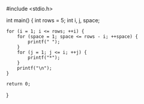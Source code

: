 #include <stdio.h>

int main() {
    int rows = 5;
    int i, j, space;

    for (i = 1; i <= rows; ++i) {
        for (space = 1; space <= rows - i; ++space) {
            printf(" ");
        }
        for (j = 1; j <= i; ++j) {
            printf("*");
        }
        printf("\n");
    }

    return 0;
}
